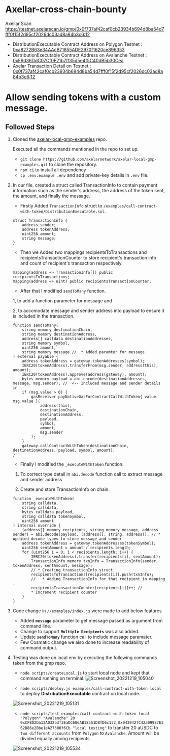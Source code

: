 # Axellar-cross-chain-bounty

Axellar Scan https://testnet.axelarscan.io/gmp/0x0f737af42caf0cb23934b694d8ba54d7fff0f15f2d95cf2026dc03ad8a84b3c6:12

-   DistributionExecutable Contract Address on Polygon Testnet : [0xa8272B63e34AAcB71855ADE2970f1620ce896353](https://mumbai.polygonscan.com/address/0xa8272B63e34AAcB71855ADE2970f1620ce896353)
-   DistributionExecutable Contract Address on Avalanche Testnet : [0xF9d36DdC07Cf0F21b7ff35d5e4f5C40dB5b30Cea](https://testnet.snowtrace.io/address/0xF9d36DdC07Cf0F21b7ff35d5e4f5C40dB5b30Cea)
-   Axelar Transaction Detail on Testnet : [0x0f737af42caf0cb23934b694d8ba54d7fff0f15f2d95cf2026dc03ad8a84b3c6:12](https://testnet.axelarscan.io/gmp/0x0f737af42caf0cb23934b694d8ba54d7fff0f15f2d95cf2026dc03ad8a84b3c6:12)


# Allow sending tokens with a custom message.
## Followed Steps

1.  Cloned the [axelar-local-gmp-examples](https://github.com/axelarnetwork/axelar-local-gmp-examples) repo.

    Executed all the commands mentioned in the repo to set up.

    -   `git clone https://github.com/axelarnetwork/axelar-local-gmp-examples.git` to clone the repository.
    -   `npm ci` to install all dependency
    -   `cp .env.example .env` and add private-key details in `.env` file.

2.  In our file, created a struct called TransactionInfo to contain payment information such as the sender's address, the address of the token sent, the amount, and finally the message.

    -   Firstly Added `TransactionInfo` struct to `/examples/call-contract-with-token/DistributionExecutable.sol`.

    ```solidity
    struct TransactionInfo {
        address sender;
        address tokenAddress;
        uint256 amount;
        string message;
    }

    ```

    -   Then we Added two mappings recipientsToTransactions and recipientsTransactionCounter to store recipient's transaction info and count of recipient's transaction respectively.

    ```solidity
    mapping(address => TransactionInfo[]) public recipientsToTransactions;
    mapping(address => uint) public recipientsTransactionCounter;
    ```

    -  After that I modified `sendToMany` function.
    
    1, to add a function parameter for message and 
    
    2, to accomodate message and sender address into payload to ensure it is included in the transaction.

    ```solidity
    function sendToMany(
        string memory destinationChain,
        string memory destinationAddress,
        address[] calldata destinationAddresses,
        string memory symbol,
        uint256 amount,
        string memory message //  * Added paramter for message
    ) external payable {
        address tokenAddress = gateway.tokenAddresses(symbol);
        IERC20(tokenAddress).transferFrom(msg.sender, address(this), amount);
        IERC20(tokenAddress).approve(address(gateway), amount);
        bytes memory payload = abi.encode(destinationAddresses, message, msg.sender); //  <-- Included message and sender details in
        if (msg.value > 0) {
            gasReceiver.payNativeGasForContractCallWithToken{ value: msg.value }(
                address(this),
                destinationChain,
                destinationAddress,
                payload,
                symbol,
                amount,
                msg.sender
            );
        }
        gateway.callContractWithToken(destinationChain, destinationAddress, payload, symbol, amount);
    }

    ```

    -   Finally I modified the `_executeWithToken` function. 
    
    1. To correct type detail in `abi.decode` function call to extract message and sender address
    
    2. Create and store TransactionInfo on chain.

    ```solidity
    function _executeWithToken(
        string calldata,
        string calldata,
        bytes calldata payload,
        string calldata tokenSymbol,
        uint256 amount
    ) internal override {
        (address[] memory recipients, string memory message, address sender) = abi.decode(payload, (address[], string, address)); // * updated decode types to store message and sender
        address tokenAddress = gateway.tokenAddresses(tokenSymbol);
        uint256 sentAmount = amount / recipients.length;
        for (uint256 i = 0; i < recipients.length; i++) {
            IERC20(tokenAddress).transfer(recipients[i], sentAmount);
            TransactionInfo memory txnInfo = TransactionInfo(sender, tokenAddress, sentAmount, message); 
            // * Creating transactionInfo struct 
            recipientsToTransactions[recipients[i]].push(txnInfo); 
            //   * Adding TransactionInfo for that recipient in mapping .
            recipientsTransactionCounter[recipients[i]]++; //   
            * Increment recipient counter
        }
    }

    ```

3.  Code change in `//examples/index.js` were made to add below features

    -   Added **`message`** parameter to get message passed as argument from command line.
    -   Change to support **`Multiple Recipients`** was also added.
    -   Update **`sendToMany`** function call to include message paramater.
    -   Few Cosmatic change we also done to increase readability of command output.

4.  Testing was done on local env by executing the following commands taken from the gmp repo.

    -  `node scripts/createLocal.js` to start local node and kept that command running on terminal.
    ![Screenshot_20221219_105040](https://user-images.githubusercontent.com/95926324/209458469-757212c3-970f-4612-8727-9c82a1a6c11b.png)

    -  `node scripts/deploy.js examples/call-contract-with-token local` to deploy **DistributionExecutable** contract on local node.
    
    ![Screenshot_20221219_105131](https://user-images.githubusercontent.com/95926324/209458480-8bfd623e-df0d-47cc-af87-990698f94d1b.png)

    - `node scripts/test examples/call-contract-with-token local "Polygon" "Avalanche" 20 0xCF8D2Da12A032b3f3EaDC686AB18551D8fD6c132,0x0439427C42a099E7E362D86e2Bbe1eA27300f6Cb "local testing"` to transfer 20 aUSDC to `two different accounts` from `Polygon` to `Avalanche`. Amount will be divided equally among recipients.

    ![Screenshot_20221219_105534](https://user-images.githubusercontent.com/95926324/209458660-329a9f3f-ab41-40f0-a255-b978b3fe842a.png)



